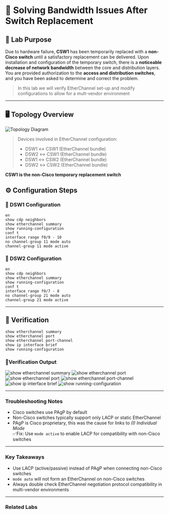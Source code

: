 # 🔧 Solving Bandwidth Issues After Switch Replacement

## 🧠 Lab Purpose
Due to hardware failure, **CSW1** has been temporarily replaced with a **non-Cisco switch** until a satisfactory replacement 
can be delivered. Upon installation and configuration of the temporary switch, there is a **noticeable decrease of network 
bandwidth** between the core and distribution layers. You are provided authorization to the **access and distribution 
switches**, and you have been asked to determine and correct the problem.
  
> In this lab we will verify EtherChannel set-up and modify configurations to allow for a mult-vendor environment

---

## 🖥️ Topology Overview
![Topology Diagram](https://github.com/nickbruggen90/Boson-Network-Labs/blob/main/Images/Screenshot%202025-03-20%20180159.png)
> Devices involved in EtherChannel configuration: 
> - DSW1 ↔ CSW1 (EtherChannel bundle)
> - DSW2 ↔ CSW1 (EtherChannel bundle)
> - DSW1 ↔ CSW2 (EtherChannel bundle)
> - DSW2 ↔ CSW2 (EtherChannel bundle)

**CSW1 is the non-Cisco temporary replacement switch**

## ⚙️ Configuration Steps

### 🔹 DSW1 Configuration
```cisco  
en   
show cdp neighbors  
show etherchannel summary  
show running-configuration  
conf t  
interface range f0/9 - 10  
no channel-group 11 mode auto  
channel-group 11 mode active
```

### 🔹 DSW2 Configuration
```cisco
en  
show cdp neighbors  
show etherchannel summary  
show running-configuration  
conf t  
interface range f0/7 - 8  
no channel-group 21 mode auto  
channel-group 21 mode active
```
---
## 🔹 Verification
```cisco
show etherchannel summary
show etherchannel port
show etherchannel port-channel
show ip interface brief
show running-configuration
```
###  🔎Verification Output  
![show etherchannel summary](https://github.com/nickbruggen90/Network-Labs/blob/main/Images/Screenshot%202025-03-21%20031115.png)
![show etherchannel port](https://github.com/nickbruggen90/Network-Labs/blob/main/Images/Screenshot%202025-03-21%20031243.png)
![show etherchannel port](https://github.com/nickbruggen90/Network-Labs/blob/main/Images/Screenshot%202025-03-21%20031255.png)
![show etherchannel port-channel](https://github.com/nickbruggen90/Network-Labs/blob/main/Images/Screenshot%202025-03-21%20031352.png)
![show ip interface brief](https://github.com/nickbruggen90/Network-Labs/blob/main/Images/Screenshot%202025-03-21%20031422.png)
![show running-configuration](https://github.com/nickbruggen90/Network-Labs/blob/main/Images/Screenshot%202025-03-21%20031451.png)

---
### Troubleshooting Notes
* Cisco switches use PAgP by default  
* Non-Cisco switches typically support only LACP or static EtherChannel  
* PAgP is Cisco proprietary, this was the cause for links to *(I) Individual Mode*  
✅Fix: Use `mode active` to enable LACP for compatibility with non-Cisco switches  

---
### Key Takeaways
* Use LACP (active/passive) instead of PAgP when connecting non-Cisco switches  
* `mode auto` will not form an EtherChannel on non-Cisco switches  
* Always double check EtherChannel negotiation protocol compatibility in multi-vendor environments  

---
### Related Labs
